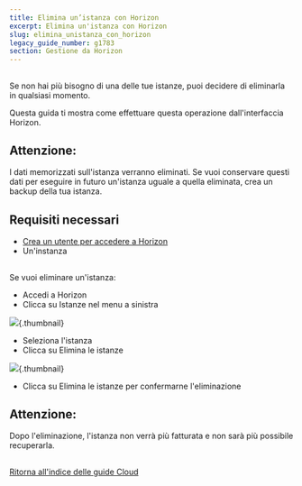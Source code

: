 ```yaml
---
title: Elimina un’istanza con Horizon
excerpt: Elimina un'istanza con Horizon
slug: elimina_unistanza_con_horizon
legacy_guide_number: g1783
section: Gestione da Horizon
---
```



## 
Se non hai più bisogno di una delle tue istanze, puoi decidere di eliminarla in qualsiasi momento.

Questa guida ti mostra come effettuare questa operazione dall'interfaccia Horizon.

## Attenzione:
I dati memorizzati sull'istanza verranno eliminati.
Se vuoi conservare questi dati per eseguire in futuro un'istanza uguale a quella eliminata, crea un backup della tua istanza.


## Requisiti necessari

- [Crea un utente per accedere a Horizon]({legacy}1773)
- Un'instanza




## 
Se vuoi eliminare un'istanza:


- Accedi a Horizon
- Clicca su Istanze nel menu a sinistra



![](images/img_2659.jpg){.thumbnail}

- Seleziona l'istanza
- Clicca su Elimina le istanze



![](images/img_2660.jpg){.thumbnail}

- Clicca su Elimina le istanze per confermarne l'eliminazione



## Attenzione:
Dopo l'eliminazione, l'istanza non verrà più fatturata e non sarà più possibile recuperarla.


## 
[Ritorna all'indice delle guide Cloud]({legacy}1785)


